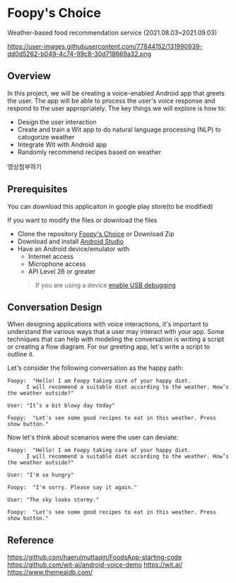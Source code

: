 # Foopy's Choice

Weather-based food recommendation service
(2021.08.03~2021.09.03)

https://user-images.githubusercontent.com/77844152/131990939-dd0d5262-b049-4c74-99c8-30d718669a32.png
## Overview

In this project, we will be creating a voice-enabled Android app that greets the user. The app will be able to process the user's voice response and respond to the user appropriately. The key things we will explore is how to:

*   Design the user interaction
*   Create and train a Wit app to do natural language processing (NLP) to catogorize weather
*   Integrate Wit with Android app
*   Randomly recommend recipes based on weather

영상첨부하기

## Prerequisites  

You can download this applicaiton in google play store(to be modified)

If you want to modify the files or download the files
*   Clone the repository [Foopy's Choice](https://github.com/guen-a-park/Foopys-Choice.git) or Download Zip
*   Download and install [Android Studio](https://developer.android.com/studio)
*   Have an Android device/emulator with
    *   Internet access
    *   Microphone access
    *   API Level 26 or greater
    > If you are using a device [enable USB debugging](https://developer.android.com/studio/debug/dev-options)

## Conversation Design

When designing applications with voice interactions, it's important to understand the various ways that a user may interact with your app. Some techniques that can help with modeling the conversation is writing a script or creating a flow diagram. For our greeting app, let's write a script to outline it.

Let's consider the following conversation as the happy path:
```
Foopy:  "Hello! I am Foopy taking care of your happy diet.
      I will recommend a suitable diet according to the weather. How’s the weather outside?"

User: "It’s a bit blowy day today"

Foopy:  "Let's see some good recipes to eat in this weather. Press show button."
```

Now let's think about scenarios were the user can deviate:
```
Foopy:  "Hello! I am Foopy taking care of your happy diet.
      I will recommend a suitable diet according to the weather. How’s the weather outside?"

User: "I'm so hungry"

Foopy:  "I'm sorry. Please say it again."

User: "The sky looks stormy."

Foopy:  "Let's see some good recipes to eat in this weather. Press show button."
```


## Reference
https://github.com/haerulmuttaqin/FoodsApp-starting-code
https://github.com/wit-ai/android-voice-demo
https://wit.ai/
https://www.themealdb.com/


